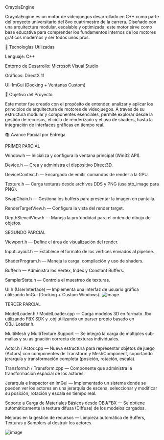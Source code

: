 CrayolaEngine

CrayolaEngine es un motor de videojuegos desarrollado en C++ como parte del proyecto universitario del 8vo cuatrimestre de la carrera. Diseñado con una arquitectura modular, escalable y optimizada, este motor sirve como base educativa para comprender los fundamentos internos de los motores gráficos modernos y ser todos unos pros.

🚀 Tecnologías Utilizadas

Lenguaje: C++

Entorno de Desarrollo: Microsoft Visual Studio

Gráficos: DirectX 11

UI: ImGui (Docking + Ventanas Custom)

🎯 Objetivo del Proyecto

Este motor fue creado con el propósito de entender, analizar y aplicar los principios de arquitectura de motores de videojuegos. A través de su estructura modular y componentes esenciales, permite explorar desde la gestión de recursos, el ciclo de renderizado y el uso de shaders, hasta la integración de interfaces gráficas en tiempo real.

📚 Avance Parcial por Entrega

PRIMER PARCIAL

Window.h — Inicializa y configura la ventana principal (Win32 API).

Device.h — Crea y administra el dispositivo Direct3D.

DeviceContext.h — Encargado de emitir comandos de render a la GPU.

Texture.h — Carga texturas desde archivos DDS y PNG (usa stb_image para PNG).

SwapChain.h — Gestiona los buffers para presentar la imagen en pantalla.

RenderTargetView.h — Configura la vista del render target.

DepthStencilView.h — Maneja la profundidad para el orden de dibujo de objetos.

SEGUNDO PARCIAL

Viewport.h — Define el área de visualización del render.

InputLayout.h — Establece el formato de los vértices enviados al pipeline.

ShaderProgram.h — Maneja la carga, compilación y uso de shaders.

Buffer.h — Administra los Vertex, Index y Constant Buffers.

SamplerState.h — Controla el muestreo de texturas.

UI.h (UserInterface) — Implementa una interfaz de usuario gráfica utilizando ImGui (Docking + Custom Windows).
![image](https://github.com/user-attachments/assets/24d57cb6-e5d7-4ffd-a43f-bac4a2f6953c)


TERCER PARCIAL

ModelLoader.h / ModelLoader.cpp — Carga modelos 3D en formato .fbx utilizando FBX SDK y .obj utilizando un parser propio basado en OBJ_Loader.h.

MultiMesh y MultiTexture Support — Se integró la carga de múltiples sub-mallas y su asignación correcta de texturas individuales.

Actor.h / Actor.cpp — Nueva estructura para representar objetos de juego (Actors) con componentes de Transform y MeshComponent, soportando jerarquía y transformación completa (posición, rotación, escala).

Transform.h / Transform.cpp — Componente que administra la transformación espacial de los actores.

Jerarquía e Inspector en ImGui — Implementado un sistema donde se pueden ver los actores en una jerarquía de escena, seleccionar y modificar su posición, rotación y escala en tiempo real.

Soporte a Carga de Materiales Básicos desde OBJ/FBX — Se obtiene automáticamente la textura difusa (Diffuse) de los modelos cargados.

Mejoras en la gestión de recursos — Limpieza automática de Buffers, Texturas y Samplers al destruir los actores.

![image](https://github.com/user-attachments/assets/af838825-0c0c-4934-9ea9-99875d3a6095)


